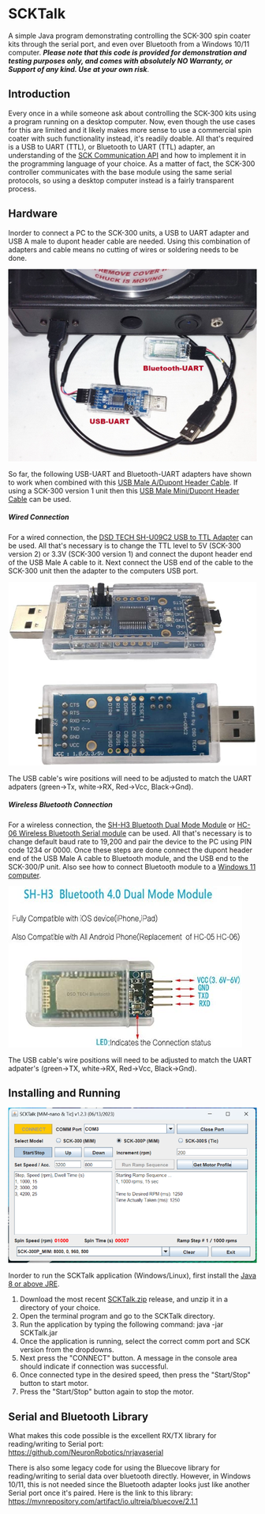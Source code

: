 SCKTalk
=======

A simple Java program demonstrating controlling the SCK-300 spin coater kits through the serial port, and even over Bluetooth from a Windows 10/11 computer. ***Please note that this code is provided for demonstration and testing purposes only, and comes with absolutely NO Warranty, or Support of any kind. Use at your own risk***.

## Introduction

Every once in a while someone ask about controlling the SCK-300 kits using a program running on a desktop computer. Now, even though the use cases for this are limited and it likely makes more sense to use a commercial spin coater with such functionality instead, it's readily doable. All that's required is a USB to UART (TTL), or Bluetooth to UART (TTL) adapter, an understanding of the [SCK Communication API](https://gist.github.com/ns96/ef95fd06573a871adfa1c4bed21eef43) and how to implement it in the programming language of your choice. As a matter of fact, the SCK-300 controller communicates with the base module using the same serial protocols, so using a desktop computer instead is a fairly transparent process.

## Hardware

Inorder to connect a PC to the SCK-300 units, a USB to UART adapter and USB A male to dupont header cable are needed.  Using this combination of adapters and cable means no cutting of wires or soldering needs to be done.  

![SCK-UART](SCK-UART.jpg)

So far, the following USB-UART and Bluetooth-UART adapters have shown to work when combined with this [USB Male A/Dupont Header Cable](https://www.amazon.com/gp/product/B06Y5RKMT8). If using a SCK-300 version 1 unit then this [USB Male Mini/Dupont Header Cable](https://www.amazon.com/CGTime-Female-header-motherboard-cable/dp/B01NA7O23N) can be used.

##### Wired Connection

For a wired connection, the [DSD TECH SH-U09C2 USB to TTL Adapter](https://www.amazon.com/gp/product/B07TXVRQ7V) can be used. All that's necessary is to change the TTL level to 5V (SCK-300 version 2) or 3.3V (SCK-300 version 1) and connect the dupont header end of the USB Male A cable to it. Next connect the USB end of the cable to the SCK-300 unit then the adapter to the computers USB port.

![DSD Tech USB-TTL](SH-USB-TTL.jpg)

The USB cable's wire positions will need to be adjusted to match the UART adpaters 
(green->Tx, white->RX, Red->Vcc, Black->Gnd).

##### Wireless Bluetooth Connection

For a wireless connection, the [SH-H3 Bluetooth Dual Mode Module](https://www.amazon.com/gp/product/B072LX3VG1) or  [HC-06 Wireless Bluetooth Serial module](https://www.amazon.com/DSD-TECH-Wireless-Bluetooth-Transceiver/dp/B01FCQZ8VW) can be used. All that's necessary is to change default baud rate to 19,200 and pair the device to the PC using PIN code 1234 or 0000. Once these steps are done connect the dupont header end of the USB Male A cable to Bluetooth module, and the USB end to the SCK-300/P unit.  Also see how to connect Bluetooth module to a [Windows 11 computer](https://support.microsoft.com/en-us/windows/pair-a-bluetooth-device-in-windows-2be7b51f-6ae9-b757-a3b9-95ee40c3e242).

![SH-H3](SH-H3.jpg)

The USB cable's wire positions will need to be adjusted to match the UART adpater's 
(green->TX, white->RX, Red->Vcc, Black->Gnd).

## Installing and Running

![SCKTalk](SCKTalk.png)

Inorder to run the SCKTalk application (Windows/Linux), first install the [Java 8 or above JRE](https://www.java.com/en/download/).

1. Download the most recent [SCKTalk.zip](https://github.com/ns96/SCKTalk/releases) release, and unzip it in a directory of your choice.
2. Open the terminal program and go to the SCKTalk directory.
3. Run the application by typing the following command: java -jar SCKTalk.jar
4. Once the application is running, select the correct comm port and SCK version from the dropdowns.
5. Next press the "CONNECT" button. A message in the console area should indicate if connection was successful.
6. Once connected type in the desired speed, then press the "Start/Stop" button to start motor.
7. Press the "Start/Stop" button again to stop the motor.

## Serial and Bluetooth Library

What makes this code possible is the excellent RX/TX library for reading/writing to Serial port: https://github.com/NeuronRobotics/nrjavaserial

There is also some legacy code for using the Bluecove library for reading/writing to serial data over bluetooth directly. However, in Windows 10/11, this is not needed since the Bluetooth adapter looks just like another Serial port once it's paired. Here is the link to this library: https://mvnrepository.com/artifact/io.ultreia/bluecove/2.1.1
